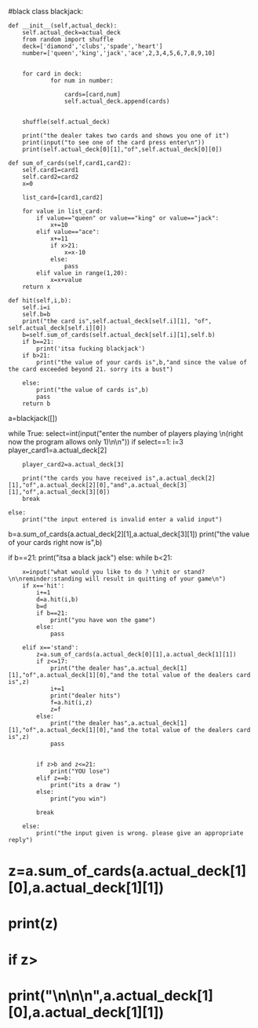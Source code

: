 #black
 class blackjack:
    
    def __init__(self,actual_deck):
        self.actual_deck=actual_deck
        from random import shuffle 
        deck=['diamond','clubs','spade','heart']
        number=['queen','king','jack','ace',2,3,4,5,6,7,8,9,10]
        
        
        for card in deck:
                for num in number:
                    
                    cards=[card,num]
                    self.actual_deck.append(cards)
        
        
        shuffle(self.actual_deck)
        
        print("the dealer takes two cards and shows you one of it")
        print(input("to see one of the card press enter\n"))
        print(self.actual_deck[0][1],"of",self.actual_deck[0][0])
                
    def sum_of_cards(self,card1,card2):
        self.card1=card1
        self.card2=card2
        x=0
        
        list_card=[card1,card2]
        
        for value in list_card:
            if value=="queen" or value=="king" or value=="jack":
                x+=10
            elif value=="ace":
                x+=11
                if x>21:
                    x=x-10
                else:
                    pass
            elif value in range(1,20):
                x=x+value
        return x
    
    def hit(self,i,b):
        self.i=i
        self.b=b
        print("the card is",self.actual_deck[self.i][1], "of", self.actual_deck[self.i][0])
        b=self.sum_of_cards(self.actual_deck[self.i][1],self.b)
        if b==21:
            print('itsa fucking blackjack')
        if b>21:
            print("the value of your cards is",b,"and since the value of the card exceeded beyond 21. sorry its a bust")
            
        else:
            print("the value of cards is",b)
            pass
        return b
a=blackjack([])



while True:
    select=int(input("enter the number of players playing \n(right now the program allows only 1)\n\n"))
    if select==1:
        i=3
        player_card1=a.actual_deck[2]

        player_card2=a.actual_deck[3]

        print("the cards you have received is",a.actual_deck[2][1],"of",a.actual_deck[2][0],"and",a.actual_deck[3][1],"of",a.actual_deck[3][0])
        break

    else:
        print("the input entered is invalid enter a valid input")

                

b=a.sum_of_cards(a.actual_deck[2][1],a.actual_deck[3][1])
print("the value of your cards right now is",b)

if b==21:
    print("itsa a black jack")
else:
    while b<21:

        x=input("what would you like to do ? \nhit or stand? \n\nreminder:standing will result in quitting of your game\n")
        if x=='hit':
            i+=1
            d=a.hit(i,b)
            b=d
            if b==21:
                print("you have won the game")
            else:
                pass

        elif x=='stand':
            z=a.sum_of_cards(a.actual_deck[0][1],a.actual_deck[1][1])
            if z<=17:
                print("the dealer has",a.actual_deck[1][1],"of",a.actual_deck[1][0],"and the total value of the dealers card is",z)
                i+=1
                print("dealer hits")
                f=a.hit(i,z)
                z=f
            else:
                print("the dealer has",a.actual_deck[1][1],"of",a.actual_deck[1][0],"and the total value of the dealers card is",z)
                pass
            

            if z>b and z<=21:
                print("YOU lose")
            elif z==b:
                print("its a draw ")
            else: 
                print("you win")

            break

        else:
            print("the input given is wrong. please give an appropriate reply")


        

# z=a.sum_of_cards(a.actual_deck[1][0],a.actual_deck[1][1])
# print(z)

# if z>

        
    

# print("\n\n\n",a.actual_deck[1][0],a.actual_deck[1][1])


